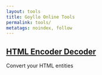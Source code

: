 ```yaml
---
layout: tools
title: Goyllo Online Tools
permalink: tools/
metatags: noindex, follow
---
```


<div class="square">
    <h2><a href="/tools/html-encoder-decoder/">HTML Encoder Decoder</a></h2>
	<p> Convert your HTML entities </p>
</div>
